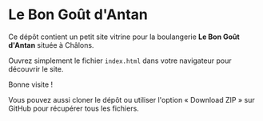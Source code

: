 # Le Bon Goût d'Antan

Ce dépôt contient un petit site vitrine pour la boulangerie **Le Bon Goût d'Antan** située à Châlons.

Ouvrez simplement le fichier `index.html` dans votre navigateur pour découvrir le site.

Bonne visite !

Vous pouvez aussi cloner le dépôt ou utiliser l'option « Download ZIP » sur GitHub pour récupérer tous les fichiers.

